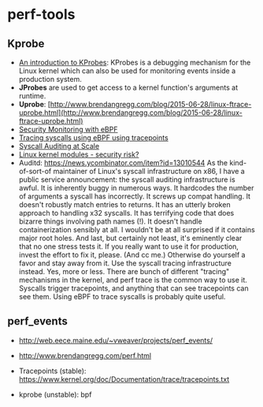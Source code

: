 # perf-tools

## Kprobe

- [An introduction to KProbes](https://lwn.net/Articles/132196/): KProbes is a debugging mechanism for the Linux kernel which can also be used for monitoring events inside a production system.
- **JProbes** are used to get access to a kernel function's arguments at runtime.
- **Uprobe**: [http://www.brendangregg.com/blog/2015-06-28/linux-ftrace-uprobe.html](http://www.brendangregg.com/blog/2015-06-28/linux-ftrace-uprobe.html) 
- [Security Monitoring with eBPF](https://github.com/tamalsaha/bpf-notes/blob/master/papers/BSidesSF2017_BPF_security_monitoring.pdf)
- [Tracing syscalls using eBPF using tracepoints](https://github.com/pmem/vltrace)
- [Syscall Auditing at Scale](https://slack.engineering/syscall-auditing-at-scale-e6a3ca8ac1b8)
- [Linux kernel modules - security risk?](https://stackoverflow.com/questions/1565323/linux-kernel-modules-security-risk)
- Auditd: https://news.ycombinator.com/item?id=13010544 
As the kind-of-sort-of maintainer of Linux's syscall infrastructure on x86, I have a public service announcement: the syscall auditing infrastructure is awful.
It is inherently buggy in numerous ways. It hardcodes the number of arguments a syscall has incorrectly. It screws up compat handling. It doesn't robustly match entries to returns. It has an utterly broken approach to handling x32 syscalls. It has terrifying code that does bizarre things involving path names (!). It doesn't handle containerization sensibly at all. I wouldn't be at all surprised if it contains major root holes. And last, but certainly not least, it's eminently clear that no one stress tests it.
If you really want to use it for production, invest the effort to fix it, please. (And cc me.) Otherwise do yourself a favor and stay away from it. Use the syscall tracing infrastructure instead.
Yes, more or less. There are bunch of different "tracing" mechanisms in the kernel, and perf trace is the common way to use it. Syscalls trigger tracepoints, and anything that can see tracepoints can see them. Using eBPF to trace syscalls is probably quite useful.



## perf_events
- http://web.eece.maine.edu/~vweaver/projects/perf_events/
- http://www.brendangregg.com/perf.html

- Tracepoints (stable): https://www.kernel.org/doc/Documentation/trace/tracepoints.txt
- kprobe (unstable): bpf  
